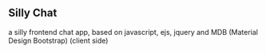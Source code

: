 ## Silly Chat
a silly frontend chat app, based on javascript, ejs, jquery and MDB (Material Design Bootstrap) (client side)